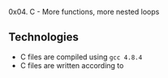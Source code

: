 0x04. C - More functions, more nested loops


## Technologies
* C files are compiled using `gcc 4.8.4`
* C files are written according to

